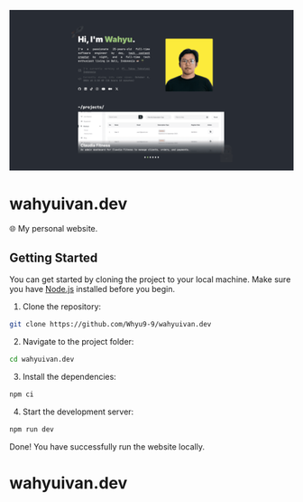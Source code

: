 ![](./public/screenshot.png)

# wahyuivan.dev

🌐 My personal website.

## Getting Started

You can get started by cloning the project to your local machine. Make sure you have [Node.js](https://nodejs.org/) installed before you begin.

1. Clone the repository:

```bash
git clone https://github.com/Whyu9-9/wahyuivan.dev
```

2. Navigate to the project folder:

```bash
cd wahyuivan.dev
```

3. Install the dependencies:

```bash
npm ci
```

4. Start the development server:

```bash
npm run dev
```

Done! You have successfully run the website locally.
# wahyuivan.dev
